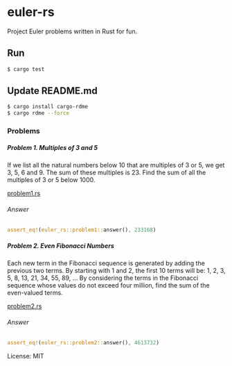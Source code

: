 # euler-rs

Project Euler problems written in Rust for fun.

## Run

```sh
$ cargo test
```

## Update README.md

```sh
$ cargo install cargo-rdme
$ cargo rdme --force
```

### Problems

<!-- cargo-rdme start -->

##### Problem 1. Multiples of 3 and 5

If we list all the natural numbers below 10 that are multiples of 3 or 5, we get 3, 5, 6 and 9. The sum of these multiples is 23.
Find the sum of all the multiples of 3 or 5 below 1000.

[problem1.rs](src/problem1.rs)

###### Answer

```rust
assert_eq!(euler_rs::problem1::answer(), 233168)
```

##### Problem 2. Even Fibonacci Numbers

Each new term in the Fibonacci sequence is generated by adding the previous two terms. By starting with 1 and 2, the first 10 terms will be:
1, 2, 3, 5, 8, 13, 21, 34, 55, 89, ...
By considering the terms in the Fibonacci sequence whose values do not exceed four million, find the sum of the even-valued terms.

[problem2.rs](src/problem2.rs)

###### Answer

```rust
assert_eq!(euler_rs::problem2::answer(), 4613732)
```

<!-- cargo-rdme end -->

License: MIT
